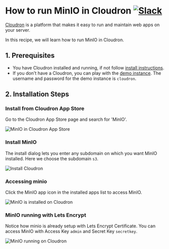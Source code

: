 # How to run MinIO in Cloudron [![Slack](https://slack.min.io/slack?type=svg)](https://slack.min.io)

[Cloudron](https://cloudron.io) is a platform that makes it easy to run and maintain web apps on your server.

In this recipe, we will learn how to run MinIO in Cloudron.

## 1. Prerequisites

* You have Cloudron installed and running, if not follow [install instructions](https://cloudron.io/get.html#selfhost).
* If you don't have a Cloudron, you can play with the [demo instance](https://my.demo.cloudron.io). The username and
  password for the demo instance is `cloudron`.

## 2. Installation Steps

### Install from Cloudron App Store

Go to the Cloudron App Store page and search for 'MinIO'.

  ![MinIO in Cloudron App Store](screenshots/cloudron/appstore.png?raw=true "Search for MinIO on Cloudron App Store")


### Install MinIO

The install dialog lets you enter any subdomain on which you want MinIO installed. Here we choose the subdomain `s3`.

  ![Install Cloudron](screenshots/cloudron/install.png?raw=true "Install MinIO on any subdomain")

### Accessing minio

Click the MinIO app icon in the installed apps list to access MinIO.

  ![MinIO is installed on Cloudron](screenshots/cloudron/installed.png?raw=true "MinIO is installed and running")

### MinIO running with Lets Encrypt

Notice how minio is already setup with Lets Encrypt Certificate. You can access MinIO with Access Key `admin` and
Secret Key `secretkey`.

  ![MinIO running on Cloudron](screenshots/cloudron/running.png?raw=true "MinIO is live with Lets Encrypt")

